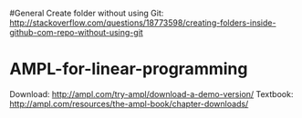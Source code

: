 #General
Create folder without using Git: http://stackoverflow.com/questions/18773598/creating-folders-inside-github-com-repo-without-using-git

# AMPL-for-linear-programming
Download: http://ampl.com/try-ampl/download-a-demo-version/ 
Textbook: http://ampl.com/resources/the-ampl-book/chapter-downloads/
